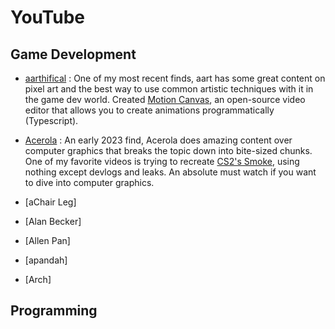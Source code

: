 # YouTube


## Game Development

- [aarthifical](https://www.youtube.com/@aarthificial/videos) : One of my most recent finds, aart has some great content on pixel art and the best way to use common artistic techniques with it in the game dev world. Created [Motion Canvas](https://github.com/motion-canvas/motion-canvas), an open-source video editor that allows you to create animations programmatically (Typescript).

- [Acerola](https://www.youtube.com/@Acerola_t/videos) : An early 2023 find, Acerola does amazing content over computer graphics that breaks the topic down into bite-sized chunks. One of my favorite videos is trying to recreate [CS2's Smoke](https://youtu.be/ryB8hT5TMSg), using nothing except devlogs and leaks. An absolute must watch if you want to dive into computer graphics.

- [aChair Leg]
  
- [Alan Becker]

- [Allen Pan]

- [apandah]

- [Arch]

## Programming
